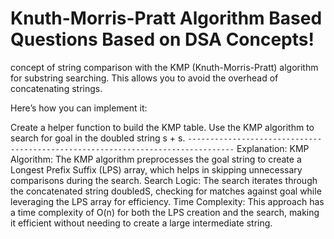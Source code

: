 # Knuth-Morris-Pratt Algorithm Based Questions Based on DSA Concepts!
concept of string comparison with the KMP (Knuth-Morris-Pratt) algorithm for substring searching. This allows you to avoid the overhead of concatenating strings.

Here’s how you can implement it:

Create a helper function to build the KMP table.
Use the KMP algorithm to search for goal in the doubled string s + s.
`--------------------------------------------------------------------------------`
Explanation:
KMP Algorithm: The KMP algorithm preprocesses the goal string to create a Longest Prefix Suffix (LPS) array, which helps in skipping unnecessary comparisons during the search.
Search Logic: The search iterates through the concatenated string doubledS, checking for matches against goal while leveraging the LPS array for efficiency.
Time Complexity: This approach has a time complexity of O(n) for both the LPS creation and the search, making it efficient without needing to create a large intermediate string.
